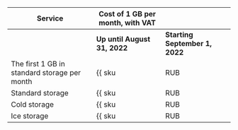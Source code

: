 | Service | Cost of 1 GB per month, with VAT | |
| --- | --- | --- |
| | **Up until August 31, 2022** | **Starting September 1, 2022** |
| The first 1 GB in standard storage per month | {{ sku|RUB|storage.bucket.used_space.standard|month|string }} | _No change_ |
| Standard storage | {{ sku|RUB|storage.bucket.used_space.standard|pricingRate.720|month|string }} | _No change_ |
| Cold storage | {{ sku|RUB|storage.bucket.used_space.cold|month|string }} | _No change_ |
| Ice storage | {{ sku|RUB|storage.bucket.used_space.ice|month|string }} | ₽0.5350 |